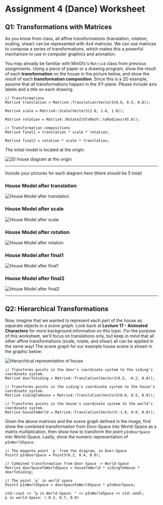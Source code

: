 # Assignment 4 (Dance) Worksheet

## Q1: Transformations with Matrices

As you know from class, all affine transformations (translation, rotation,
scaling, shear) can be represented with 4x4 matrices. We can use
matrices to compose a series of transformations, which makes this a powerful
mechanism to use in computer graphics and animation.

You may already be familiar with MinGfx's `Matrix4` class from previous
assignments. Using a piece of paper or a drawing program, show the result of
each **transformation** on the house in the picture below, and show
the result of each **transformation composition**. Since this is a 2D example,
assume that all transformations happen in the XY-plane. Please include axis
labels and a title on each drawing.

```
// Transformations
Matrix4 translation = Matrix4::Translation(Vector3(0.0, 0.5, 0.0));

Matrix4 scale = Matrix4::Scale(Vector3(2.0, 1.0, 1.0));

Matrix4 rotation = Matrix4::RotateZ(GfxMath::toRadians(45.0));
```

```
// Transformation compositions
Matrix4 final1 = translation * scale * rotation;

Matrix4 final2 = rotation * scale * translation;
```

The initial model is located at the origin:

![2D house diagram at the origin](./img/house.png)

--------------------------------------------------------------------------------

Include your pictures for each diagram here (there should be 5 total)



### House Model after translation

![House Model after translation](./img/translation.png)

### House Model after scale

![House Model after scale](./img/scale.png)

### House Model after rotation

![House Model after rotation](./img/rotation.png)

### House Model after final1

![House Model after final1](./img/final1.png)

### House Model after final2

![House Model after final2](./img/final2.png)

--------------------------------------------------------------------------------


## Q2: Hierarchical Transformations

Now, imagine that we wanted to represent each part of the house as separate
objects in a *scene graph*. Look back at **Lecture 17 - Animated Characters**
for more background information on this topic. For the purpose of this
worksheet, we'll focus on translations only, but keep in mind that all other
affine transformations (scale, rotate, and shear) all can be applied in the
same way! The scene graph for our example house scene is shown in the graphic
below:

![Hierarchical representation of house](./img/house_hierarchical.png)

```
// Transforms points in the door's coordinate system to the siding's coordinate system.
Matrix4 doorToSiding = Matrix4::Translation(Vector3(0.5, -0.2, 0.0));

// Transforms points in the siding's coordinate system to the house's coordinate system.
Matrix4 sidingToHouse = Matrix4::Translation(Vector3(0.0, 0.5, 0.0));

// Transforms points in the house's coordinate system to the world's coordinate system.
Matrix4 houseToWorld = Matrix4::Translation(Vector3(-1.0, 0.0, 0.0));
```

Given the above matrices and the scene graph defined in the image, first
show the combined transformation from Door-Space into World-Space as a matrix
multiplication, then show how to transform the point `pInDoorSpace` into
World-Space. Lastly, show the numeric representation of `pInWorldSpace`.

```
// The magenta point `p` from the diagram, in Door-Space
Point3 pInDoorSpace = Point3(0.2, 0.4, 0.0);

// Combined transformation from Door-Space -> World-Space
Matrix4 doorSpaceToWorldSpace = houseToWorld * sidingToHouse * doorToSiding;

// The point `p` in world space
Point3 pInWorldSpace = doorSpaceToWorldSpace * pInDoorSpace;

std::cout << "p in World-Space: " << pInWorldSpace << std::endl;
p in world-Space: (-0.3, 0.7, 0.0)
```
